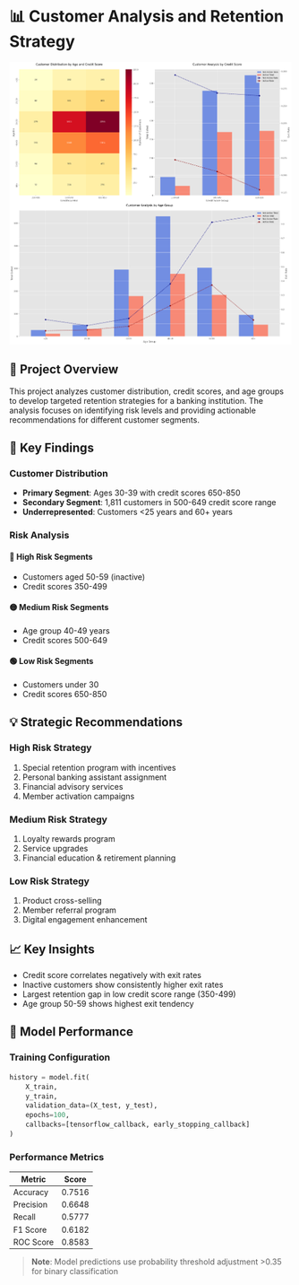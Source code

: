 # 📊 Customer Analysis and Retention Strategy
![Banking Analytics](analysis.png)

## 📌 Project Overview
This project analyzes customer distribution, credit scores, and age groups to develop targeted retention strategies for a banking institution. The analysis focuses on identifying risk levels and providing actionable recommendations for different customer segments.

## 🎯 Key Findings

### Customer Distribution
- **Primary Segment**: Ages 30-39 with credit scores 650-850
- **Secondary Segment**: 1,811 customers in 500-649 credit score range
- **Underrepresented**: Customers <25 years and 60+ years

### Risk Analysis
#### 🔴 High Risk Segments
- Customers aged 50-59 (inactive)
- Credit scores 350-499

#### 🟡 Medium Risk Segments
- Age group 40-49 years
- Credit scores 500-649

#### 🟢 Low Risk Segments
- Customers under 30
- Credit scores 650-850

## 💡 Strategic Recommendations

### High Risk Strategy
1. Special retention program with incentives
2. Personal banking assistant assignment
3. Financial advisory services
4. Member activation campaigns

### Medium Risk Strategy
1. Loyalty rewards program
2. Service upgrades
3. Financial education & retirement planning

### Low Risk Strategy
1. Product cross-selling
2. Member referral program
3. Digital engagement enhancement

## 📈 Key Insights
- Credit score correlates negatively with exit rates
- Inactive customers show consistently higher exit rates
- Largest retention gap in low credit score range (350-499)
- Age group 50-59 shows highest exit tendency

## 🤖 Model Performance
### Training Configuration
```python
history = model.fit(
    X_train, 
    y_train,
    validation_data=(X_test, y_test),
    epochs=100,
    callbacks=[tensorflow_callback, early_stopping_callback]
)
```

### Performance Metrics
| Metric | Score |
|--------|--------|
| Accuracy | 0.7516 |
| Precision | 0.6648 |
| Recall | 0.5777 |
| F1 Score | 0.6182 |
| ROC Score | 0.8583 |

> **Note**: Model predictions use probability threshold adjustment >0.35 for binary classification
